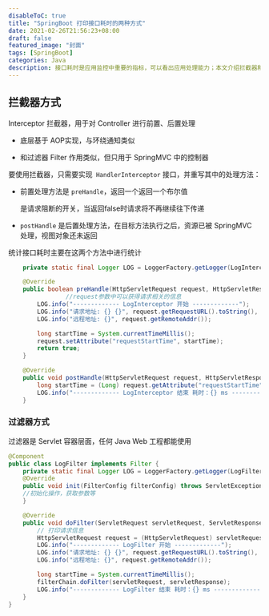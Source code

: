 ```yaml
---
disableToC: true
title: "SpringBoot 打印接口耗时的两种方式"
date: 2021-02-26T21:56:23+08:00
draft: false
featured_image: "封面"
tags: [SpringBoot]
categories: Java
description: 接口耗时是应用监控中重要的指标，可以看出应用处理能力；本文介绍拦截器和过滤器两种方式打印接口耗时统计
---
```


## 拦截器方式

Interceptor 拦截器，用于对 Controller 进行前置、后置处理

- 底层基于 AOP实现，与环绕通知类似

- 和过滤器 Filter 作用类似，但只用于 SpringMVC 中的控制器

要使用拦截器，只需要实现` HandlerInterceptor` 接口，并重写其中的处理方法：

- 前置处理方法是 `preHandle`，返回一个返回一个布尔值

  是请求阻断的开关，当返回false时请求将不再继续往下传递

- `postHandle` 是后置处理方法，在目标方法执行之后，资源已被 SpringMVC 处理，视图对象还未返回

统计接口耗时主要在这两个方法中进行统计

```java
    private static final Logger LOG = LoggerFactory.getLogger(LogInterceptor.class);

    @Override
    public boolean preHandle(HttpServletRequest request, HttpServletResponse response, Object handler) throws Exception {
 				//request参数中可以获得请求相关的信息
        LOG.info("------------- LogInterceptor 开始 -------------");
        LOG.info("请求地址: {} {}", request.getRequestURL().toString(), request.getMethod());
        LOG.info("远程地址: {}", request.getRemoteAddr());

        long startTime = System.currentTimeMillis();
        request.setAttribute("requestStartTime", startTime);
        return true;
    }

    @Override
    public void postHandle(HttpServletRequest request, HttpServletResponse response, Object handler, ModelAndView modelAndView) throws Exception {
        long startTime = (Long) request.getAttribute("requestStartTime");
        LOG.info("------------- LogInterceptor 结束 耗时：{} ms -------------", System.currentTimeMillis() - startTime);
    }
```

### 过滤器方式

过滤器是 Servlet 容器层面，任何 Java Web 工程都能使用

```java
@Component
public class LogFilter implements Filter {
	private static final Logger LOG = LoggerFactory.getLogger(LogFilter.class);
	@Override
	public void init(FilterConfig filterConfig) throws ServletException {
    //初始化操作，获取参数等
	}

	@Override
	public void doFilter(ServletRequest servletRequest, ServletResponse servletResponse, FilterChain filterChain) throws IOException, ServletException {
		// 打印请求信息
		HttpServletRequest request = (HttpServletRequest) servletRequest;
		LOG.info("------------- LogFilter 开始 -------------");
		LOG.info("请求地址: {} {}", request.getRequestURL().toString(), request.getMethod());
		LOG.info("远程地址: {}", request.getRemoteAddr());

		long startTime = System.currentTimeMillis();
		filterChain.doFilter(servletRequest, servletResponse);
		LOG.info("------------- LogFilter 结束 耗时：{} ms -------------", System.currentTimeMillis() - startTime);
	}
}
```

